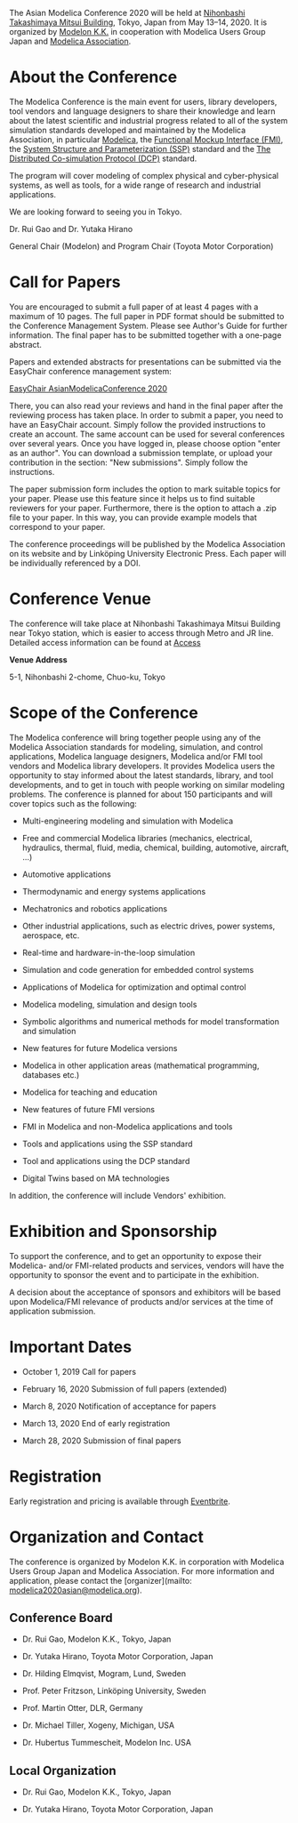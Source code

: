 
The Asian Modelica Conference 2020 will be held at [Nihonbashi Takashimaya Mitsui Building](https://www.nihonbashi-takashimaya-mitsui.jp/en/about/), Tokyo, Japan from May 13–14, 2020. It is organized by [Modelon K.K.](https://www.modelon.com/) in cooperation with Modelica Users Group Japan and [Modelica Association](https://www.modelica.org/).

# About the Conference

The Modelica Conference is the main event for users, library developers, tool vendors and language designers to share their knowledge and learn about the latest scientific and industrial progress related to all of the system simulation standards developed and maintained by the Modelica Association, in particular [Modelica](https://www.modelica.org/), the [Functional Mockup Interface (FMI)](http://www.fmi-standard.org/), the [System Structure and Parameterization (SSP)](https://ssp-standard.org/) standard and the [The Distributed Co-simulation Protocol (DCP)](https://dcp-standard.org/) standard.

The program will cover modeling of complex physical and cyber-physical systems, as well as tools, for a wide range of research and industrial applications.

We are looking forward to seeing you in Tokyo.

Dr. Rui Gao and Dr. Yutaka Hirano

General Chair (Modelon) and Program Chair (Toyota Motor Corporation)

# Call for Papers

You are encouraged to submit a full paper of at least 4 pages with a maximum of 10 pages. The full paper in PDF format should be submitted to the Conference Management System. Please see Author's Guide for further information. The final paper has to be submitted together with a one-page abstract.

Papers and extended abstracts for presentations can be submitted via the EasyChair conference management system:

[EasyChair AsianModelicaConference 2020](https://easychair.org/my/conference?conf=modelica2020asian)

There, you can also read your reviews and hand in the final paper after the reviewing process has taken place. In order to submit a paper, you need to have an EasyChair account. Simply follow the provided instructions to create an account. The same account can be used for several conferences over several years. Once you have logged in, please choose option "enter as an author". You can download a submission template, or upload your contribution in the section: "New submissions". Simply follow the instructions.

The paper submission form includes the option to mark suitable topics for your paper. Please use this feature since it helps us to find suitable reviewers for your paper. Furthermore, there is the option to attach a .zip file to your paper. In this way, you can provide example models that correspond to your paper.

The conference proceedings will be published by the Modelica Association on its website and by Linköping University Electronic Press. Each paper will be individually referenced by a DOI.

# Conference Venue

The conference will take place at Nihonbashi Takashimaya Mitsui Building near Tokyo station, which is easier to access through Metro and JR line. Detailed access information can be found at [Access](https://www.nihonbashi-takashimaya-mitsui.jp/en/access/)

**Venue Address**

5-1, Nihonbashi 2-chome, Chuo-ku, Tokyo

# Scope of the Conference

The Modelica conference will bring together people using any of the Modelica Association standards for modeling, simulation, and control applications, Modelica language designers, Modelica and/or FMI tool vendors and Modelica library developers. It provides Modelica users the opportunity to stay informed about the latest standards, library, and tool developments, and to get in touch with people working on similar modeling problems. The conference is planned for about 150 participants and will cover topics such as the following:


*  Multi-engineering modeling and simulation with Modelica

*  Free and commercial Modelica libraries (mechanics, electrical, hydraulics, thermal, fluid, media, chemical, building, automotive, aircraft, ...)

*  Automotive applications

*  Thermodynamic and energy systems applications

*  Mechatronics and robotics applications

*  Other industrial applications, such as electric drives, power systems, aerospace, etc.

*  Real-time and hardware-in-the-loop simulation

*  Simulation and code generation for embedded control systems

*  Applications of Modelica for optimization and optimal control

*  Modelica modeling, simulation and design tools

*  Symbolic algorithms and numerical methods for model transformation and simulation

*  New features for future Modelica versions

*  Modelica in other application areas (mathematical programming, databases etc.)

*  Modelica for teaching and education

*  New features of future FMI versions

*  FMI in Modelica and non-Modelica applications and tools

*  Tools and applications using the SSP standard

*  Tool and applications using the DCP standard

*  Digital Twins based on MA technologies

In addition, the conference will include Vendors' exhibition.

# Exhibition and Sponsorship

To support the conference, and to get an opportunity to expose their Modelica- and/or FMI-related products and services, vendors will have the opportunity to sponsor the event and to participate in the exhibition.

A decision about the acceptance of sponsors and exhibitors will be based upon Modelica/FMI relevance of products and/or services at the time of application submission.

# Important Dates

*  October 1, 2019 Call for papers

*  February 16, 2020 Submission of full papers (extended)

*  March 8, 2020 Notification of acceptance for papers

*  March 13, 2020 End of early registration

*  March 28, 2020	Submission of final papers

# Registration

Early registration and pricing is available through [Eventbrite](https://www.eventbrite.com/e/asian-modelica-conference-2020-tickets-85464726297). 

# Organization and Contact

The conference is organized by Modelon K.K. in corporation with Modelica Users Group Japan and Modelica Association.
For more information and application, please contact the [organizer](mailto: modelica2020asian@modelica.org).

## Conference Board

*  Dr. Rui Gao, Modelon K.K., Tokyo, Japan

*  Dr. Yutaka Hirano, Toyota Motor Corporation, Japan

*  Dr. Hilding Elmqvist, Mogram, Lund, Sweden

*  Prof. Peter Fritzson, Linköping University, Sweden

*  Prof. Martin Otter, DLR, Germany

*  Dr. Michael Tiller, Xogeny, Michigan, USA

*  Dr. Hubertus Tummescheit, Modelon Inc. USA

## Local Organization

*  Dr. Rui Gao, Modelon K.K., Tokyo, Japan

*  Dr. Yutaka Hirano, Toyota Motor Corporation, Japan
